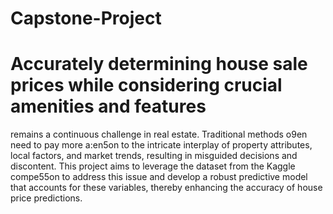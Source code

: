 # Capstone-Project

# Accurately determining house sale prices while considering crucial amenities and features
remains a continuous challenge in real estate. Traditional methods o9en need to pay more
a:en5on to the intricate interplay of property attributes, local factors, and market trends,
resulting in misguided decisions and discontent. This project aims to leverage the dataset from
the Kaggle compe55on to address this issue and develop a robust predictive model that accounts
for these variables, thereby enhancing the accuracy of house price predictions.
